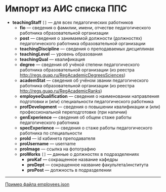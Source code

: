 # Импорт из АИС списка ППС


- __teachingStaff__ `[]` — для всех педагогических работников
  - __fio__ — сведения о фамилии, имени, отчестве педагогического работника образовательной организации
  - __post__ — сведения о занимаемой должности (должностях) педагогического работника образовательной организации
  - __teachingDiscipline__ — сведения о преподаваемых дисциплинах
  - __teachingLevel__ — уровень образования
  - __teachingQual__ — квалификация
  - __degree__ — сведения об учёной степени педагогического работника образовательной организации (из реестра http://regs.guap.ru/RegAcademicDegreesSciences)
  - __academStat__ — сведения об учёном звании педагогического работника образовательной организации (из реестра http://regs.guap.ru/RegAcademicRanks)
  - __employeeQualification__ — сведения о наименовании направления подготовки и (или) специальности педагогического работника
  - __profDevelopment__ — сведения о повышении квалификации и (или) профессиональной переподготовке (при наличии)
  - __genExperience__ — сведения об общем стаже работы педагогического работника
  - __specExperience__ — сведения о стаже работы педагогического работника по специальности
  - __proId__ — id кабинета преподавателя
  - __proUsername__ — username
  - __proImage__ — ссылка на фотографию
  - __proWorks__ `[]` — данные о должностях в подразделениях  
    - __proKaf__ — сокращенное название кафедры
    - __proDept__ — сокращенное название факультета/института
    - __proPost__ — должность в подразделении


---
[Пример файла employees.json](employees.json)
